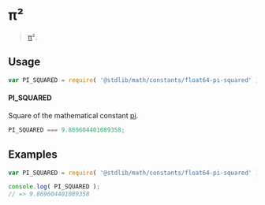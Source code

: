 # π²

> [π][pi]².

<section class="usage">

## Usage

``` javascript
var PI_SQUARED = require( '@stdlib/math/constants/float64-pi-squared' );
```

#### PI_SQUARED

Square of the mathematical constant [pi][pi].

``` javascript
PI_SQUARED === 9.869604401089358;
```

<!-- </usage> -->


<section class="examples">

## Examples

<!-- TODO: better example -->

``` javascript
var PI_SQUARED = require( '@stdlib/math/constants/float64-pi-squared' );

console.log( PI_SQUARED );
// => 9.869604401089358
```

<!-- </examples> -->


<section class="links">

<!-- FIXME -->

[pi]: https://github.com/const-io/pi

<!-- </links> -->
